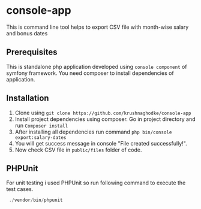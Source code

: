 console-app
=============

This is command line tool helps to export CSV file with month-wise salary and bonus dates

Prerequisites
-------------
This is standalone php application developed using ``console component`` of symfony framework. You need composer to install dependencies of application.

Installation
------------

1. Clone using ```git clone https://github.com/krushnaghodke/console-app``` 
2. Install project dependencies using composer. Go in project directory and run ```Composer install```
3. After installing all dependencies run command ```php bin/console export:salary-dates```
4. You will get success message in console "File created successfully!".
5. Now check CSV file in ```public/files``` folder of code.

PHPUnit 
------------
For unit testing i used PHPUnit so run following command to execute the test cases.

```php
 ./vendor/bin/phpunit
```